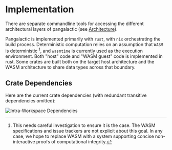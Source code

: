 # Implementation

There are separate commandline tools for accessing the different architectural layers of pangalactic (see [Architecture](/architecture.md)).

Pangalactic is implemented primarily with `rust`, with `nix` orchestrating the build process. Deterministic computation relies on an assumption that `WASM` is deterministic [^1], and `wasmtime` is currently used as the execution environment. Both "host" code and "WASM guest" code is implemented in rust. Some crates are built both on the target host architecture and the WASM architecture to share data types across that boundary.

[^1]: This needs careful investigation to ensure it is the case. The WASM specifications and issue trackers are not explicit about this goal. In any case, we hope to replace WASM with a system supporting concise non-interactive proofs of computational integrity.

## Crate Dependencies

Here are the current crate dependencies (with redundant transitive dependencies omitted):

![Intra-Workspace Dependencies](assets/generated/depgraph-ws-dedup.svg)
